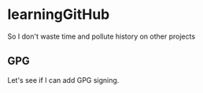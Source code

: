 # learningGitHub
So I don't waste time and pollute history on other projects

## GPG
Let's see if I can add GPG signing.

